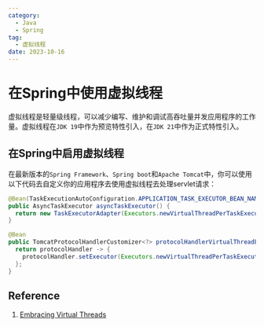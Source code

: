 ```yaml
---
category:
  - Java
  - Spring
tag:
  - 虚拟线程
date: 2023-10-16
---
```


# 在Spring中使用虚拟线程

虚拟线程是轻量级线程，可以减少编写、维护和调试高吞吐量并发应用程序的工作量。虚拟线程在`JDK 19`中作为预览特性引入，在`JDK 21`中作为正式特性引入。

## 在Spring中启用虚拟线程

在最新版本的`Spring Framework`、`Spring boot`和`Apache Tomcat`中，你可以使用以下代码去自定义你的应用程序去使用虚拟线程去处理servlet请求：

```java
@Bean(TaskExecutionAutoConfiguration.APPLICATION_TASK_EXECUTOR_BEAN_NAME)
public AsyncTaskExecutor asyncTaskExecutor() {
  return new TaskExecutorAdapter(Executors.newVirtualThreadPerTaskExecutor());
}

@Bean
public TomcatProtocolHandlerCustomizer<?> protocolHandlerVirtualThreadExecutorCustomizer() {
  return protocolHandler -> {
    protocolHandler.setExecutor(Executors.newVirtualThreadPerTaskExecutor());
  };
}
```

## Reference

1. [Embracing Virtual Threads](https://spring.io/blog/2022/10/11/embracing-virtual-threads)